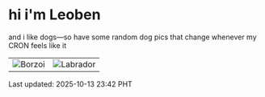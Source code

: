 # hi i'm Leoben

and i like dogs—so have some random dog pics that change whenever my CRON feels like it

|  |  |
|--------|----------|
| ![Borzoi](https://random-dog-vercel.vercel.app/api/random-borzoi?v=1760370175) | ![Labrador](https://random-dog-vercel.vercel.app/api/random-labrador?v=1760370175) |

Last updated: 2025-10-13 23:42 PHT
